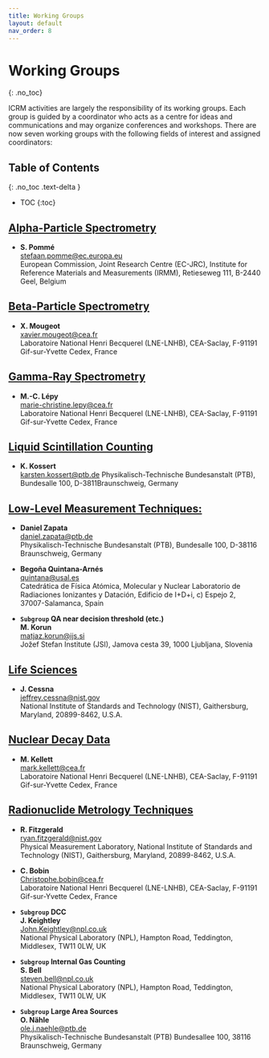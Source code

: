 ```yaml
---
title: Working Groups
layout: default
nav_order: 8
---
```


# Working Groups
{: .no_toc}

ICRM activities are largely the responsibility of its working groups. Each group
is guided by a coordinator who acts as a centre for ideas and communications and
may organize conferences and workshops. There are now seven working groups with
the following fields of interest and assigned coordinators:

## Table of Contents   <!-- omit in toc -->
{: .no_toc .text-delta }

- TOC
{:toc}

## [Alpha-Particle Spectrometry](./alpha/)

- **S. Pommé**\
  <stefaan.pomme@ec.europa.eu>\
  European Commission, Joint Research Centre (EC-JRC), Institute for
  Reference Materials and Measurements (IRMM), Retieseweg 111, B-2440 Geel,
  Belgium

## [Beta-Particle Spectrometry](./beta)

- **X. Mougeot**\
  <xavier.mougeot@cea.fr>\
  Laboratoire National Henri Becquerel (LNE-LNHB), CEA-Saclay, F-91191
  Gif-sur-Yvette Cedex, France


## [Gamma-Ray Spectrometry](./gamma)

- **M.-C. Lépy**\
  <marie-christine.lepy@cea.fr>\
  Laboratoire National Henri Becquerel (LNE-LNHB), CEA-Saclay, F-91191
  Gif-sur-Yvette Cedex, France

## [Liquid Scintillation Counting](./scintillation/)

- **K. Kossert**\
  <karsten.kossert@ptb.de>
  Physikalisch-Technische Bundesanstalt (PTB), Bundesalle 100,
  D-3811Braunschweig, Germany

## [Low-Level Measurement Techniques:](./low-leve/)

- **Daniel Zapata**\
  <daniel.zapata@ptb.de>\
  Physikalisch-Technische Bundesanstalt (PTB), Bundesalle 100, D-38116
  Braunschweig, Germany

- **Begoña Quintana-Arnés**\
  <quintana@usal.es>\
  Catedrática de Física Atómica, Molecular y Nuclear Laboratorio de Radiaciones
  Ionizantes y Datación, Edificio de I+D+i, c) Espejo 2, 37007-Salamanca, Spain

- **`Subgroup` QA near decision threshold (etc.)**\
  **M. Korun**\
  <matjaz.korun@ijs.si>\
  Jožef Stefan Institute (JSI), Jamova cesta 39, 1000 Ljubljana, Slovenia

## [Life Sciences](./life-sciences/)

- **J. Cessna**\
  <jeffrey.cessna@nist.gov>\
  National Institute of Standards and Technology (NIST), Gaithersburg, Maryland,
  20899-8462, U.S.A.

## [Nuclear Decay Data](./nuclear-decay/)

- **M. Kellett**\
  <mark.kellett@cea.fr>\
  Laboratoire National Henri Becquerel (LNE-LNHB), CEA-Saclay, F-91191
  Gif-sur-Yvette Cedex, France

## [Radionuclide Metrology Techniques](./radionuclides/)

- **R. Fitzgerald**\
  <ryan.fitzgerald@nist.gov>\
  Physical Measurement Laboratory, National Institute of Standards and
  Technology (NIST), Gaithersburg, Maryland, 20899-8462, U.S.A.

- **C. Bobin**\
  <Christophe.bobin@cea.fr>\
  Laboratoire National Henri Becquerel (LNE-LNHB), CEA-Saclay, F-91191
  Gif-sur-Yvette Cedex, France

- **`Subgroup` DCC**\
  **J. Keightley**\
  <John.Keightley@npl.co.uk>\
  National Physical Laboratory (NPL), Hampton Road, Teddington, Middlesex, TW11
  0LW, UK

- **`Subgroup` Internal Gas Counting**\
  **S. Bell**\
  <steven.bell@npl.co.uk>\
  National Physical Laboratory (NPL), Hampton Road, Teddington, Middlesex, TW11
  0LW, UK

 - **`Subgroup` Large Area Sources**\
   **O. Nähle**\
   <ole.j.naehle@ptb.de>\
   Physikalisch-Technische Bundesanstalt (PTB) Bundesallee 100, 38116
   Braunschweig, Germany
